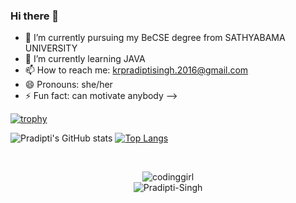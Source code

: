 ### Hi there 👋

- 🔭 I’m currently pursuing my BeCSE degree from SATHYABAMA UNIVERSITY
- 🌱 I’m currently learning JAVA
- 📫 How to reach me: krpradiptisingh.2016@gmail.com
- 😄 Pronouns: she/her
- ⚡ Fun fact: can motivate anybody
-->  

[![trophy](https://github-profile-trophy.vercel.app/?username=Pradipti-Singh&theme=onedark)](https://github.com/ryo-ma/github-profile-trophy)

![Pradipti's GitHub stats](https://github-readme-stats.vercel.app/api?username=Pradipti-Singh&show_icons=true&theme=radical)    [![Top Langs](https://github-readme-stats.vercel.app/api/top-langs/?username=Pradipti-Singh&layout=compact)](https://github.com/Pradipti-Singh/github-readme-stats)

<br>
<p align="center">
<img src = "https://media4.giphy.com/media/L1R1tvI9svkIWwpVYr/giphy.gif?cid=ecf05e47ieo7wowx18b6g0djytxt1y03c67q5c9bymbzei0n&rid=giphy.gif&ct=g" alt="codinggirl">
<br>
<img src="https://komarev.com/ghpvc/?username=Pradipti-Singh&label=Profile%20views&color=0e75b6&style=flat" alt="Pradipti-Singh" /> </p>
